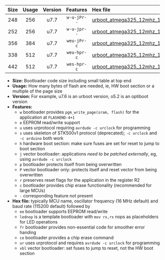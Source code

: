 |Size|Usage|Version|Features|Hex file|
|:-:|:-:|:-:|:-:|:--|
|248|256|u7.7|`w-u-jPr--`|[urboot_atmega325_12mhz_19200bps_lednop_ur_vbl.hex](https://raw.githubusercontent.com/stefanrueger/urboot.hex/main/mcus/atmega325/fcpu_12mhz/19200_bps/urboot_atmega325_12mhz_19200bps_lednop_ur_vbl.hex)|
|252|256|u7.7|`w-u-jpr--`|[urboot_atmega325_12mhz_19200bps_lednop_fr_ur_vbl.hex](https://raw.githubusercontent.com/stefanrueger/urboot.hex/main/mcus/atmega325/fcpu_12mhz/19200_bps/urboot_atmega325_12mhz_19200bps_lednop_fr_ur_vbl.hex)|
|356|384|u7.7|`weu-jPr-c`|[urboot_atmega325_12mhz_19200bps_ee_lednop_fr_ce_ur_vbl.hex](https://raw.githubusercontent.com/stefanrueger/urboot.hex/main/mcus/atmega325/fcpu_12mhz/19200_bps/urboot_atmega325_12mhz_19200bps_ee_lednop_fr_ce_ur_vbl.hex)|
|338|512|u7.7|`weu-hpr-c`|[urboot_atmega325_12mhz_19200bps_ee_lednop_fr_ce_ur.hex](https://raw.githubusercontent.com/stefanrueger/urboot.hex/main/mcus/atmega325/fcpu_12mhz/19200_bps/urboot_atmega325_12mhz_19200bps_ee_lednop_fr_ce_ur.hex)|
|442|512|u7.7|`wes-hpr-c`|[urboot_atmega325_12mhz_19200bps_ee_lednop_fr_ce.hex](https://raw.githubusercontent.com/stefanrueger/urboot.hex/main/mcus/atmega325/fcpu_12mhz/19200_bps/urboot_atmega325_12mhz_19200bps_ee_lednop_fr_ce.hex)|

- **Size:** Bootloader code size including small table at top end
- **Usage:** How many bytes of flash are needed, ie, HW boot section or a multiple of the page size
- **Version:** For example, u7.6 is an urboot version, o5.2 is an optiboot version
- **Features:**
  + `w` bootloader provides `pgm_write_page(sram, flash)` for the application at `FLASHEND-4+1`
  + `e` EEPROM read/write support
  + `u` uses urprotocol requiring `avrdude -c urclock` for programming
  + `s` uses skeleton of STK500v1 protocol (deprecated); `-c urclock` and `-c arduino` both work
  + `h` hardware boot section: make sure fuses are set for reset to jump to boot section
  + `j` vector bootloader: applications *need to be patched externally*, eg, using `avrdude -c urclock`
  + `p` bootloader protects itself from being overwritten
  + `P` vector bootloader only: protects itself and reset vector from being overwritten
  + `r` preserves reset flags for the application in the register R2
  + `c` bootloader provides chip erase functionality (recommended for large MCUs)
  + `-` corresponding feature not present
- **Hex file:** typically MCU name, oscillator frequency (16 MHz default) and baud rate (115200 default) followed by
  + `ee` bootloader supports EEPROM read/write
  + `lednop` is a template bootloader with `mov rx,rx` nops as placeholders for LED operations
  + `fr` bootloader provides non-essential code for smoother error handing
  + `ce` bootloader provides a chip erase command
  + `ur` uses urprotocol and requires `avrdude -c urclock` for programming
  + `vbl` vector bootloader: set fuses to jump to reset, not the HW boot section
